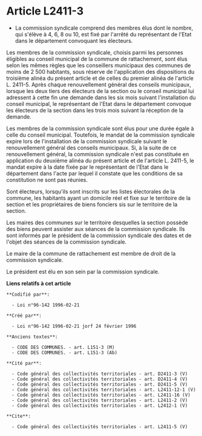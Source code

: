 # Article L2411-3

- La commission syndicale comprend des membres élus dont le nombre, qui s'élève à 4, 6, 8 ou 10, est fixé par l'arrêté du
représentant de l'Etat dans le département convoquant les électeurs.

Les membres de la commission syndicale, choisis parmi les personnes éligibles au conseil municipal de la commune de
rattachement, sont élus selon les mêmes règles que les conseillers municipaux des communes de moins de 2 500 habitants, sous
réserve de l'application des dispositions du troisième alinéa du présent article et de celles du premier alinéa de l'article
L. 2411-5. Après chaque renouvellement général des conseils municipaux, lorsque les deux tiers des électeurs de la section ou
le conseil municipal lui adressent à cette fin une demande dans les six mois suivant l'installation du conseil municipal, le
représentant de l'Etat dans le département convoque les électeurs de la section dans les trois mois suivant la réception de
la demande.

Les membres de la commission syndicale sont élus pour une durée égale à celle du conseil municipal. Toutefois, le mandat de
la commission syndicale expire lors de l'installation de la commission syndicale suivant le renouvellement général des
conseils municipaux. Si, à la suite de ce renouvellement général, la commission syndicale n'est pas constituée en application
du deuxième alinéa du présent article et de l'article L. 2411-5, le mandat expire à la date fixée par le représentant de
l'Etat dans le département dans l'acte par lequel il constate que les conditions de sa constitution ne sont pas réunies.

Sont électeurs, lorsqu'ils sont inscrits sur les listes électorales de la commune, les habitants ayant un domicile réel et
fixe sur le territoire de la section et les propriétaires de biens fonciers sis sur le territoire de la section.

Les maires des communes sur le territoire desquelles la section possède des biens peuvent assister aux séances de la
commission syndicale. Ils sont informés par le président de la commission syndicale des dates et de l'objet des séances de la
commission syndicale.

Le maire de la commune de rattachement est membre de droit de la commission syndicale.

Le président est élu en son sein par la commission syndicale.

**Liens relatifs à cet article**

	**Codifié par**:

	  - Loi n°96-142 1996-02-21

	**Créé par**:

	  - Loi n°96-142 1996-02-21 jorf 24 février 1996

	**Anciens textes**:

	  - CODE DES COMMUNES. - art. L151-3 (M)
	  - CODE DES COMMUNES. - art. L151-3 (Ab)

	**Cité par**:

	  - Code général des collectivités territoriales - art. D2411-3 (V)
	  - Code général des collectivités territoriales - art. D2411-4 (V)
	  - Code général des collectivités territoriales - art. D2411-5 (V)
	  - Code général des collectivités territoriales - art. L2411-12-1 (V)
	  - Code général des collectivités territoriales - art. L2411-16 (V)
	  - Code général des collectivités territoriales - art. L2411-2 (V)
	  - Code général des collectivités territoriales - art. L2412-1 (V)

	**Cite**:

	  - Code général des collectivités territoriales - art. L2411-5 (V)
